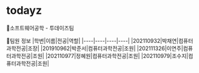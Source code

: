 todayz 
=======
:blue_heart:소프트웨어공학 - 투데이즈팀

:blue_heart:팀원 정보
|학번|이름|전공|역할|
|----|----|----|----|
|202110932|박채연|컴퓨터과학전공|조장|
|201910962|박준서|컴퓨터과학전공|조원|
|202111326|이연주|컴퓨터과학전공|조원|
|202110977|정혜원|컴퓨터과학전공|조원|
|202110979|조수지|컴퓨터과학전공|조원|
